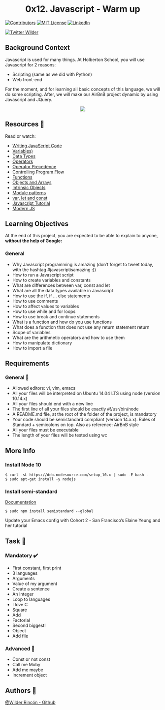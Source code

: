 <h1 align="center">0x12. Javascript - Warm up</h1>

<!-- PROJECT SHIELDS -->
<!--
*** I'm using markdown "reference style" links for readability.
*** Reference links are enclosed in brackets [ ] instead of parentheses ( ).
*** See the bottom of this document for the declaration of the reference variables
*** for contributors-url, forks-url, etc. This is an optional, concise syntax you may use.
*** https://www.markdownguide.org/basic-syntax/#reference-style-links
-->
[![Contributors][contributors-shield]][contributors-url]
[![MIT License][license-shield]][license-url]
[![LinkedIn][linkedin-shield]][linkedin-url]

[![Twitter Wilder](https://img.shields.io/twitter/follow/WildsRincon?label=Wilder_Rincon&style=social)](https://twitter.com/WildsRincon)

## Background Context

Javascript is used for many things. At Holberton School, you will use Javascript for 2 reasons:

- Scripting (same as we did with Python)
- Web front-end

For the moment, and for learning all basic concepts of this language, we will do some scripting. After, we will make our AirBnB project dynamic by using Javascript and JQuery.

<p align="center"> <img src = "https://s3.amazonaws.com/intranet-projects-files/holbertonschool-higher-level_programming+/303/Javascript-535.png.jpeg" /></p>


## Resources :notebook:

Read or watch:

- [Writing JavaScript Code](https://intranet.hbtn.io/rltoken/OdMLtl6Y9mpQkaoEqJCRSg)
- [Variables)](https://intranet.hbtn.io/rltoken/iE6zaLw7pybp648IfRmk5Q)
- [Data Types](https://intranet.hbtn.io/rltoken/4td1BbZAYn4Dldi6k0CY7A)
- [Operators](https://intranet.hbtn.io/rltoken/OdMLtl6Y9mpQkaoEqJCRSg)
- [Operator Precedence](https://intranet.hbtn.io/rltoken/ALCoiVRvxmsjdqCUdWC_lg)
- [Controlling Program Flow](https://intranet.hbtn.io/rltoken/Nlfhdy6Thyu_WgtBSqoAUw)
- [Functions](https://intranet.hbtn.io/rltoken/Ta66PZ6_16K3q99oELvjkQ)
- [Objects and Arrays](https://intranet.hbtn.io/rltoken/osu583B5jskDVwmcm50-NQ)
- [Intrinsic Objects](https://intranet.hbtn.io/rltoken/osu583B5jskDVwmcm50-NQ)
- [Module patterns](https://intranet.hbtn.io/rltoken/mduSK-WOoRe6WohU1p2zZQ)
- [var, let and const](https://intranet.hbtn.io/rltoken/kNWuHjyUvjr74wU2hBqd_A)
- [Javascript Tutorial](https://intranet.hbtn.io/rltoken/qkp1hdLiI8DJje88bxcL6w)
- [Modern JS](https://intranet.hbtn.io/rltoken/ieSajamJQ-Nv3XzcS_d5lA)


## Learning Objectives

At the end of this project, you are expected to be able to explain to anyone, **without the help of Google:**

### General

- Why Javascript programming is amazing (don’t forget to tweet today, with the hashtag #javascriptisamazing :))
- How to run a Javascript script
- How to create variables and constants
- What are differences between var, const and let
- What are all the data types available in Javascript
- How to use the if, if ... else statements
- How to use comments
- How to affect values to variables
- How to use while and for loops
- How to use break and continue statements
- What is a function and how do you use functions
- What does a function that does not use any return statement return
- Scope of variables
- What are the arithmetic operators and how to use them
- How to manipulate dictionary
- How to import a file



## Requirements

### General :minidisc:


- Allowed editors: vi, vim, emacs
- All your files will be interpreted on Ubuntu 14.04 LTS using node (version 10.14.x)
- All your files should end with a new line
- The first line of all your files should be exactly #!/usr/bin/node
- A README.md file, at the root of the folder of the project, is mandatory
- Your code should be semistandard compliant (version 14.x.x). Rules of Standard + semicolons on top. Also as reference: AirBnB style
- All your files must be executable
- The length of your files will be tested using wc

## More Info

### Install Node 10

```
$ curl -sL https://deb.nodesource.com/setup_10.x | sudo -E bash -
$ sudo apt-get install -y nodejs
```

### Install semi-standard
[Documentation](https://intranet.hbtn.io/rltoken/FuXjfOYe18hUXCDoyMxBSg)

```
$ sudo npm install semistandard --global
```

Update your Emacs config with Cohort 2 - San Francisco’s Elaine Yeung and her tutorial


## Task :notebook:

### Mandatory :heavy_check_mark:
- First constant, first print
- 3 languages
- Arguments
- Value of my argument
- Create a sentence
- An Integer
- Loop to languages
- I love C
- Square
- Add
- Factorial
- Second biggest!
- Object
- Add file



### Advanced :red_circle:
- Const or not const
- Call me Moby
- Add me maybe
- Increment object


## Authors :busts_in_silhouette:
[@Wilder Rincón - Github](https://github.com/wildcox80)

<!-- MARKDOWN LINKS & IMAGES -->
<!-- https://www.markdownguide.org/basic-syntax/#reference-style-links -->
[contributors-shield]: https://img.shields.io/github/contributors/wildcox80/holberton-system_engineering-devops.svg?style=plastic
[contributors-url]: https://github.com/wildcox80/holberton-system_engineering-devops/graphs/contributors
[license-shield]: https://img.shields.io/github/license/wildcox80/holberton-system_engineering-devops.svg?style=plastic
[license-url]: https://github.com/wildcox80/holberton-system_engineering-devops/blob/master/LICENSE.md
[linkedin-shield]: https://img.shields.io/badge/-LinkedIn-black.svg?style=plastic&logo=linkedin&colorB=555
[linkedin-url]: https://www.linkedin.com/in/wildsrincon
